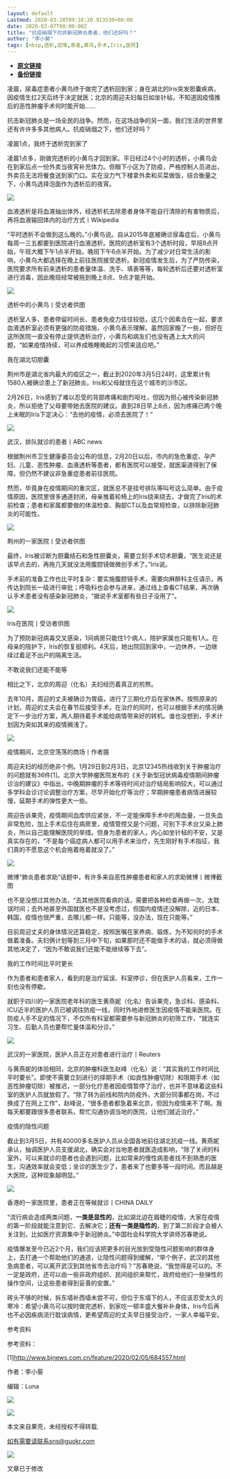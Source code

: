 ```yaml
---
layout: default
Lastmod: 2020-03-28T09:18:20.913530+00:00
date: 2020-03-07T00:00:00Z
title: "抗疫硝烟下的非新冠肺炎患者，他们还好吗？"
author: "李小葵"
tags: [nbsp,透析,疫情,患者,黄鸟,手术,Iris,医院]
---
```


* [**原文链接**](https://mp.weixin.qq.com/s/x9nmWNWHn0aeBVrvR7UrUw)
* [**备份链接**](http://archive.ph/RJOHk)


凌晨，尿毒症患者小黄鸟终于做完了透析回到家；身在湖北的Iris突发胆囊疾病，因疫情生扛2天后终于决定就医；北京的周迎夫妇每日如坐针毡，不知道因疫情推后的恶性肿瘤手术何时能开始……

抗击新冠肺炎是一场全民的战争。然而，在这场战争的另一面，我们生活的世界里还有许许多多其他病人。抗疫硝烟之下，他们还好吗？

凌晨1点，我终于透析完到家了

凌晨1点多，刚做完透析的小黄鸟才回到家。平日经过4个小时的透析，小黄鸟会在到家后点一份外卖当夜宵补充体力。但眼下小区为了防疫，严格控制人员进出，外卖员无法将餐食送到家门口。实在没力气下楼拿外卖和买菜做饭，综合衡量之下，小黄鸟选择泡面作为透析后的夜宵。

![](/images/post/527c0f2df76977ec7d2da10fa5165506.jpg)

血液透析是将血液抽出体外，经透析机去除患者身体不能自行清除的有害物质后，再将血液输回体内的治疗方式丨Wikipedia

“平时透析不会做到这么晚的。”小黄鸟说。自从2015年底被确诊尿毒症后，小黄鸟每周一三五都要到医院进行血液透析。医院的透析室有3个透析时段，早班8点开始，午班大概下午1点半开始，晚班下午6点半开始。为了减少对日常生活的影响，小黄鸟大都选择在晚上前往医院接受透析。新冠疫情发生后，为了严防传染，医院要求所有前来透析的患者量体温、洗手、填表等等，每轮透析后还要对透析室进行消毒，因此晚班经常被拖到晚上8点、9点才能开始。

![](/images/post/4165ddd19a5de25eaa305fa4818b3474.jpg)

透析中的小黄鸟丨受访者供图

透析室人多、患者停留时间长、患者免疫力往往较低，这几个因素合在一起，要求血液透析室必须有更强的防疫措施，小黄鸟表示理解。虽然回家晚了一些，但好在这所医院一直没有停止提供透析治疗，小黄鸟和病友们也没有遇上太大的问题，“如果疫情持续，可以养成晚睡晚起的习惯来适应吧。”

我在湖北切胆囊

荆州市是湖北省内最大的疫区之一，截止到2020年3月5日24时，这里累计有1580人被确诊患上了新冠肺炎。Iris和父母就住在这个城市的沙市区。

2月26日，Iris感到了难以忍受的背部疼痛和剧烈呕吐，但因为担心被传染新冠肺炎，所以拒绝了父母要带她去医院的建议。直到28日早上8点，因为疼痛已两个晚上未眠的Iris下定决心：“去他的疫情，必须去医院了！”

![](/images/post/93db1a60ff5fac00d30c40bfc8d0e7ab.jpg)

武汉，排队就诊的患者丨ABC news

根据荆州市卫生健康委员会公布的信息，2月20日以后，市内的急危重症、孕产妇、儿童、恶性肿瘤、血液透析等患者，都有医院可以接受，就医渠道得到了保障，但仍然不建议非急重症患者前往医院。

然而，毕竟身在疫情期间的重灾区，就医总不是挂号排队等叫号这么简单。由于疫情原因，医院里很多通道封闭，母亲推着轮椅上的Iris绕来绕去，才做完了Iris的术前检查；患者和家属都要做的体温检查、胸部CT以及血常规检查，以排除新冠肺炎的可能性。

![](/images/post/3cd7f840ce2a63c3bca98505c2376852.jpg)

荆州的一家医院丨受访者供图

最终，Iris被诊断为胆囊结石和急性胆囊炎，需要立刻手术切术胆囊，“医生说还是该早点去的，再拖几天就没法用腹腔镜做微创手术了。”Iris说。

手术前的准备工作也比平时复杂：要实施腹腔镜手术，需要向麻醉科主任请示，再传达到院长一级进行审批；呼吸科也会参与进来，通过线上查看CT结果，再次确认手术患者没有感染新冠肺炎，“据说手术室都有些日子没用了”。

![](/images/post/c747b04ee54c3a80b7cf92c3114ec63f.jpg)

Iris在医院丨受访者供图

为了预防新冠病毒交叉感染，1间病房只能住1个病人，陪护家属也只能有1人。在母亲的陪护下，Iris的恢复挺顺利。4天后，她出院回到家中，一边休养，一边继续过着足不出户的隔离生活。

不敢说我们还能不能等

相比之下，北京的周迎（化名）夫妇经历着真正的煎熬。

去年10月，周迎的丈夫被确诊为胃癌，进行了三期化疗后在家休养。按照原来的计划，周迎的丈夫会在春节后接受手术，在治疗的同时，也可以根据手术的情况确定下一步治疗方案，两人期待着手术能给病情带来好的转机。谁也没想到，手术计划因为突如其来的疫情搁浅了。

![](/images/post/9e84ab69de4be71e0a2ee9a9407dca6d.jpg)

疫情期间，北京空荡荡的商场丨作者摄

周迎夫妇的经历绝非个例。1月29日到2月3日，北京12345热线收到关于肿瘤治疗的问题就有36件\[1\]。北京大学肿瘤医院发布的《关于新型冠状病毒疫情期间肿瘤诊治的建议》中指出，中晚期肿瘤的手术等待时间对治疗结局影响较大，可以通过多学科会诊讨论调整治疗方案，尽早开始化疗等治疗；早期肿瘤患者病情进展较慢，延期手术的弹性更大一些。

周迎告诉果壳，疫情期间血库供应紧张，不一定能保障手术中的用血量，一旦失血非常危险，加上手术后住在病房里，疫情管控又是个问题，可别下手术台又染上肺炎，所以自己能理解医院的举措。但身为患者的家人，内心如坐针毡的不安，又是真实存在的，“不是每个癌症病人都可以用手术来治疗，先生刚好有手术指征，我们真的不愿意这个机会拖着拖着就没了。”

![](/images/post/9b8915fcf5a64adb94b1550c64f8bd76.jpg)

微博“肺炎患者求助”话题中，有许多来自恶性肿瘤患者和家人的求助微博丨微博截图

也不是没想过其他办法，“去其他医院看病的话，需要把各种检查再做一次，太耽误时间；去外地甚至外国就医也不是没考虑过，但国内疫情还没解除，近的日本、韩国，疫情也很严重，去哪儿都一样。只能等，没办法，现在只能等。”

目前周迎丈夫的身体情况还算稳定，按照医嘱在家养病、锻炼，为不知何时的手术做着准备。夫妇俩计划等到三月中下旬，如果那时还不能做手术的话，就必须得做其他决定了，“因为不敢说我们还能不能继续等下去”。

我的工作时间比平时更长

作为患者和患者家人，看到的是治疗延误、科室停诊，但在医护人员看来，工作一刻也没有停歇。

就职于四川的一家医院老年科的医生黄燕妮（化名）告诉果壳，急诊科、感染科、ICU近半的医护人员已被调往防疫一线，同时外地进修医生因疫情不能来医院。在防疫人手不足的情况下，不仅所有科室都需要参与新冠肺炎的初筛工作，“就连实习生、后勤人员也要帮忙量体温和分诊。”

![](/images/post/44249a6f167dc0bdfa38093c2727d013.jpg)

武汉的一家医院，医护人员正在对患者进行治疗丨Reuters 

与黄燕妮的体验相同，北京的肿瘤科医生赵峰（化名）说：“其实我的工作时间比平时要长”。即使不需要立刻进行的择期手术（如良性肿瘤切除）和限期手术（如恶性肿瘤切除）被推迟，一部分化疗患者因疫情暂停了治疗，也并不意味着这些科室的医护人员就放假了。“除了转为前线和院内防疫外，大部分同事都在岗，不过换成了在网上工作”，赵峰说，“很多患者都急着来北京，但因为疫情来不了啊。我每天都要跟很多患者联系，帮忙沟通协调当地的医院，让他们就近治疗。”

疫情的隐性问题

截止到3月5日，共有40000多名医护人员从全国各地前往湖北抗疫一线。黄燕妮承认，抽调医护人员支援湖北，确实会对当地患者就医造成影响，“除了关闭的科室外，可以来就诊的患者也会遇到问题，比如常来的慢性病患者找不到熟悉的医生，沟通效率就会变低；坐诊的医生少了，患者来了也要多等一段时间。而且越是大医院，这种现象越明显。”

![](/images/post/2f1ad07941291b1d6a31cec532b38391.jpg)

香港的一家医院里，患者正在等候就诊丨CHINA DAILY

“流行病会造成两类问题，**一类是显性的**，比如湖北迫在眉睫的疫情，大家在疫情的第一阶段就能注意到它、去解决它；**还有一类是隐性的**，到了第二阶段才会被人关注到，比如医疗资源集中于新冠肺炎。”中国社会科学院大学讲师苏春艳说。

疫情爆发至今已近2个月，我们应该把更多的目光放到受隐性问题影响的群体身上，去打通一个帮助他们的通道，让隐性问题得到缓解，“举个例子，武汉的其他急病患者，可以离开武汉到其他省市去治疗吗？”苏春艳说，“我觉得是可以的。不一定是政府，还可以由一些非政府组织、民间组织来帮忙，政府给他们一些弹性的操作空间，让这些患者得到妥善的安置。”

砖头不够的时候，拆东墙补西墙未尝不可，但位于东墙下的人，不应该忍受太久的寒冷：希望小黄鸟可以按时做完透析、到家吃一顿丰盛大餐补补身体，Iris今后再也不必因疾病流行耽误病情，更希望周迎的丈夫早日接受治疗，一家人幸福平安。

  

参考资料  

  

参考资料：

\[1\]http://www.bjnews.com.cn/feature/2020/02/05/684557.html

作者：李小葵

编辑：Luna

![](/images/post/3c5ca229d9335aa37b1f49517af4deaa.jpg)

![](/images/post/d2308d58c89b811383a206a54871ce33.jpg)

本文来自果壳，未经授权不得转载.

如有需要请联系sns@guokr.com

![](/images/post/53e7a27d7e9e06137e594dffcdbd877a.jpg)

文章已于修改

